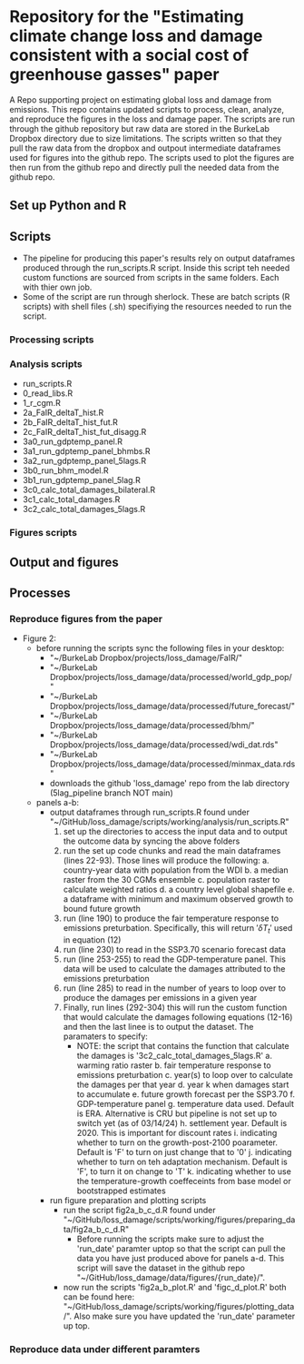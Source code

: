 # Repository for the "Estimating climate change loss and damage consistent with a social cost of greenhouse gasses" paper
A Repo supporting project on estimating global loss and damage from emissions. This repo contains updated scripts to process, clean, analyze, and reproduce the figures in the loss and damage paper. The scripts are run through the github repository but raw data are stored in the BurkeLab Dropbox directory due to size limitations. The scripts written so that they pull the raw data from the dropbox and outpout intermediate dataframes used for figures into the github repo. The scripts used to plot the figures are then run from the github repo and directly pull the needed data from the github repo. 

## Set up Python and R

## Scripts 

- The pipeline for producing this paper's results rely on output dataframes produced through the run_scripts.R script. Inside this script teh needed custom functions are sourced from scripts in the same folders. Each with thier own job.
- Some of the script are run through sherlock. These are batch scripts (R scripts) with shell files (.sh) specifiying the resources needed to run the script. 

### Processing scripts 

### Analysis scripts 

-  run_scripts.R
- 0_read_libs.R
- 1_r_cgm.R
- 2a_FaIR_deltaT_hist.R
- 2b_FaIR_deltaT_hist_fut.R
- 2c_FaIR_deltaT_hist_fut_disagg.R
- 3a0_run_gdptemp_panel.R
- 3a1_run_gdptemp_panel_bhmbs.R
- 3a2_run_gdptemp_panel_5lags.R
- 3b0_run_bhm_model.R
- 3b1_run_gdptemp_panel_5lag.R
- 3c0_calc_total_damages_bilateral.R
- 3c1_calc_total_damages.R
- 3c2_calc_total_damages_5lags.R

### Figures scripts

## Output and figures 

## Processes 

### Reproduce figures from the paper 

- Figure 2:
    - before running the scripts sync the following files in your desktop:
        - "~/BurkeLab Dropbox/projects/loss_damage/FaIR/"
        - "~/BurkeLab Dropbox/projects/loss_damage/data/processed/world_gdp_pop/"
        - "~/BurkeLab Dropbox/projects/loss_damage/data/processed/future_forecast/"
        - "~/BurkeLab Dropbox/projects/loss_damage/data/processed/bhm/"
        - "~/BurkeLab Dropbox/projects/loss_damage/data/processed/wdi_dat.rds"
        - "~/BurkeLab Dropbox/projects/loss_damage/data/processed/minmax_data.rds"
        - downloads the github 'loss_damage' repo from the lab directory (5lag_pipeline branch NOT main)
    - panels a-b:
        - output dataframes through run_scripts.R found under "~/GitHub/loss_damage/scripts/working/analysis/run_scripts.R"
            1. set up the directories to access the input data and to output the outcome data by syncing the above folders
            2. run the set up code chunks and read the main dataframes (lines 22-93). Those lines will produce the following:
                a. country-year data with population from the WDI
                b. a median raster from the 30 CGMs ensemble
                c. population raster to calculate weighted ratios
                d. a country level global shapefile
                e. a dataframe with minimum and maximum observed growth to bound future growth                
            3. run (line 190) to produce the fair temperature response to emissions preturbation. Specifically, this will return $' \delta{T}_t '$ used in equation (12)
            4. run (line 230) to read in the SSP3.70 scenario forecast data
            5. run (line 253-255) to read the GDP-temperature panel. This data will be used to calculate the damages attributed to the emissions preturbation 
            6. run (line 285) to read in the number of years to loop over to produce the damages per emissions in a given year 
            7. Finally, run lines (292-304) this will run the custom function that would calculate the damages following equations (12-16) and then the last linee is to output the dataset. The paramaters to specify:
                - NOTE: the script that contains the function that calculate the damages is '3c2_calc_total_damages_5lags.R'
                a. warming ratio raster
                b. fair temperature response to emissions preturbation 
                c. year(s) to loop over to calculate the damages per that year 
                d. year k when damages start to accumulate 
                e. future growth forecast per the SSP3.70 
                f. GDP-temperature panel 
                g. temperature data used. Default is ERA. Alternative is CRU but pipeline is not set up to switch yet (as of 03/14/24)
                h. settlement year. Default is 2020. This is important for discount rates
                i. indicating whether to turn on the growth-post-2100 poarameter. Default is 'F' to turn on just change that to '0'
                j. indicating whether to turn on teh adaptation mechanism. Default is 'F', to turn it on change to 'T'
                k. indicating whether to use the temperature-growth coeffeceints from base model or bootstrapped estimates
        - run figure preparation and plotting scripts
            - run the script fig2a_b_c_d.R found under "~/GitHub/loss_damage/scripts/working/figures/preparing_data/fig2a_b_c_d.R"
                - Before running the scripts make sure to adjust the 'run_date' paramter uptop so that the script can pull the data you have just produced above for panels a-d. This script will save the dataset in the github repo "~/GitHub/loss_damage/data/figures/{run_date}/".
            - now run the scripts 'fig2a_b_plot.R' and 'figc_d_plot.R' both can be found here:  "~/GitHub/loss_damage/scripts/working/figures/plotting_data/". Also make sure you have updated the 'run_date' parameter up top. 



### Reproduce data under different paramters 

